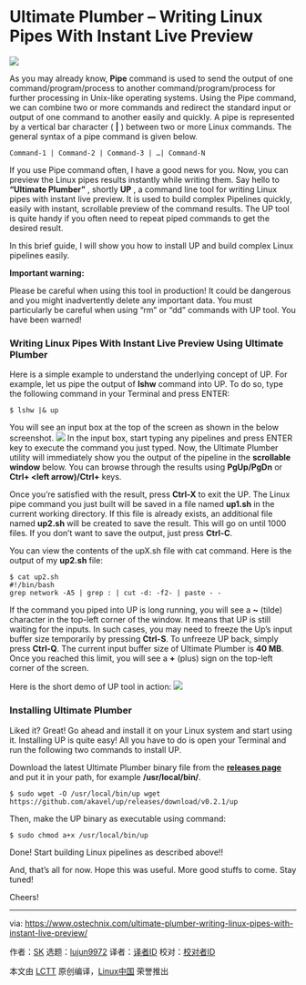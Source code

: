 Ultimate Plumber – Writing Linux Pipes With Instant Live Preview
======

![](https://www.ostechnix.com/wp-content/uploads/2018/10/Ultimate-Plumber-720x340.jpg)

As you may already know, **Pipe** command is used to send the output of one command/program/process to another command/program/process for further processing in Unix-like operating systems. Using the Pipe command, we can combine two or more commands and redirect the standard input or output of one command to another easily and quickly. A pipe is represented by a vertical bar character ( **|** ) between two or more Linux commands. The general syntax of a pipe command is given below.

```
Command-1 | Command-2 | Command-3 | …| Command-N
```

If you use Pipe command often, I have a good news for you. Now, you can preview the Linux pipes results instantly while writing them. Say hello to **“Ultimate Plumber”** , shortly **UP** , a command line tool for writing Linux pipes with instant live preview. It is used to build complex Pipelines quickly, easily with instant, scrollable preview of the command results. The UP tool is quite handy if you often need to repeat piped commands to get the desired result.

In this brief guide, I will show you how to install UP and build complex Linux pipelines easily.

**Important warning:**

Please be careful when using this tool in production! It could be dangerous and you might inadvertently delete any important data. You must particularly be careful when using “rm” or “dd” commands with UP tool. You have been warned!

### Writing Linux Pipes With Instant Live Preview Using Ultimate Plumber

Here is a simple example to understand the underlying concept of UP. For example, let us pipe the output of **lshw** command into UP. To do so, type the following command in your Terminal and press ENTER:

```
$ lshw |& up
```

You will see an input box at the top of the screen as shown in the below screenshot.
![](https://www.ostechnix.com/wp-content/uploads/2018/10/Ultimate-Plumber.png)
In the input box, start typing any pipelines and press ENTER key to execute the command you just typed. Now, the Ultimate Plumber utility will immediately show you the output of the pipeline in the **scrollable window** below. You can browse through the results using **PgUp/PgDn** or **Ctrl+ <left arrow)/Ctrl+<right arrow>** keys.

Once you’re satisfied with the result, press **Ctrl-X** to exit the UP. The Linux pipe command you just built will be saved in a file named **up1.sh** in the current working directory. If this file is already exists, an additional file named **up2.sh** will be created to save the result. This will go on until 1000 files. If you don’t want to save the output, just press **Ctrl-C**.

You can view the contents of the upX.sh file with cat command. Here is the output of my **up2.sh** file:

```
$ cat up2.sh
#!/bin/bash
grep network -A5 | grep : | cut -d: -f2- | paste - -
```

If the command you piped into UP is long running, you will see a **~** (tilde) character in the top-left corner of the window. It means that UP is still waiting for the inputs. In such cases, you may need to freeze the Up’s input buffer size temporarily by pressing **Ctrl-S**. To unfreeze UP back, simply press **Ctrl-Q**. The current input buffer size of Ultimate Plumber is **40 MB**. Once you reached this limit, you will see a **+** (plus) sign on the top-left corner of the screen.

Here is the short demo of UP tool in action:
![](https://www.ostechnix.com/wp-content/uploads/2018/10/up.gif)

### Installing Ultimate Plumber

Liked it? Great! Go ahead and install it on your Linux system and start using it. Installing UP is quite easy! All you have to do is open your Terminal and run the following two commands to install UP.

Download the latest Ultimate Plumber binary file from the [**releases page**][1] and put it in your path, for example **/usr/local/bin/**.

```
$ sudo wget -O /usr/local/bin/up wget https://github.com/akavel/up/releases/download/v0.2.1/up
```

Then, make the UP binary as executable using command:

```
$ sudo chmod a+x /usr/local/bin/up
```

Done! Start building Linux pipelines as described above!!

And, that’s all for now. Hope this was useful. More good stuffs to come. Stay tuned!

Cheers!



--------------------------------------------------------------------------------

via: https://www.ostechnix.com/ultimate-plumber-writing-linux-pipes-with-instant-live-preview/

作者：[SK][a]
选题：[lujun9972][b]
译者：[译者ID](https://github.com/译者ID)
校对：[校对者ID](https://github.com/校对者ID)

本文由 [LCTT](https://github.com/LCTT/TranslateProject) 原创编译，[Linux中国](https://linux.cn/) 荣誉推出

[a]: https://www.ostechnix.com/author/sk/
[b]: https://github.com/lujun9972
[1]: https://github.com/akavel/up/releases
